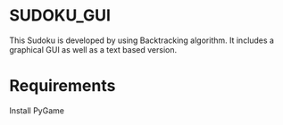 # SUDOKU_GUI

This Sudoku is developed by using Backtracking algorithm. It includes a graphical GUI as well as a text based version.

# Requirements 


Install PyGame 
